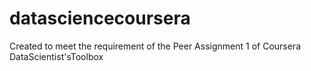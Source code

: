 datasciencecoursera
===================

Created to meet the requirement of the Peer Assignment 1 of Coursera DataScientist'sToolbox

